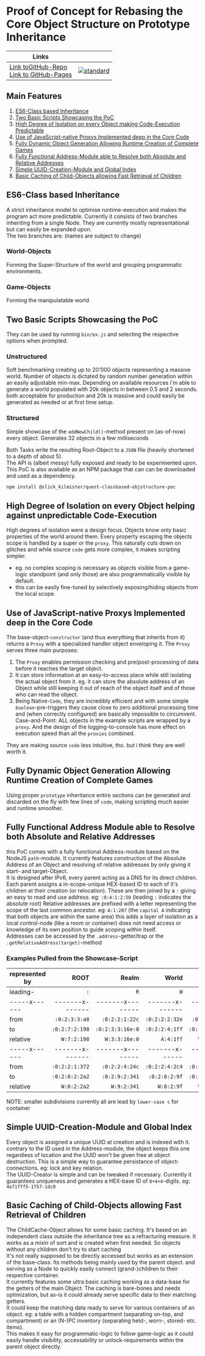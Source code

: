 # Proof of Concept for Rebasing the Core Object Structure on Prototype Inheritance

| **Links**                                                   |                          |
|-------------------------------------------------------------|--------------------------|
| [Link toGitHub-Repo][repo]<br>[Link to GitHub-Pages][pages] | [![standard]][standardl] |

[standard]:<https://cdn.rawgit.com/standard/standard/master/badge.svg>
[standardl]:<https://github.com/standard/standard>
[pages]:<https://kiliankilmister.github.io/quest-classbased-objectstructure-poc/>
[repo]:<https://github.com/KilianKilmister/quest-classbased-objectstructure-poc>


## Main Features

1. [ES6-Class based Inheritance][1]
2. [Two Basic Scripts Showcasing the PoC][2]
3. [High Degree of Isolation on every Object making Code-Execution Predictable][3]
4. [Use of JavaScript-native Proxys Implemented deep in the Core Code][4]
5. [Fully Dynamic Object Generation Allowing Runtime Creation of Complete Games][5]
6. [Fully Functional Address-Module able to Resolve both Absolute and Relative Addresses][6]
7. [Simple UUID-Creation-Module and Global Index][7]
8. [Basic Caching of Child-Objects allowing Fast Retrieval of Children][8]

[1]:<#es6-class-based-inheritance>
[2]:<#two-basic-scripts-showcasing-the-poc>
[3]:<#High-Degree-of-Isolation-on-every-Object-helping-against-unpredictable-Code-Execution>
[4]:<#use-of-javascript-native-proxys-implemented-deep-in-the-core-code>
[5]:<#fully-dynamic-object-generation-allowing-runtime-creation-of-complete-games>
[6]:<#fully-functional-address-module-able-to-resolve-both-absolute-and-relative-addresses>
[7]:<#simple-uuid-creation-module-and-global-index>
[8]:<#basic-caching-of-child-objects-allowing-fast-retrieval-of-children>


## ES6-Class based Inheritance

A strict inheritance model to optimise runtime-execution and makes the program act
more predictable. Currently it consists of two branches inheriting from a single
Node. They are currently mostly representational but can easily be expanded
upon.  
The two branches are: (names are subject to change)


### World-Objects

Forming the Super-Structure of the world and grouping programmatic environments.


### Game-Objects


Forming the manipulatable world


## Two Basic Scripts Showcasing the PoC

They can be used by running `bin/ex.js` and selecting the respective options when
prompted.


### Unstructured

Soft benchmarking creating up to 20'000 objects representing a massive
world. Number of objects is dictated by random number generation within an
easily adjustable min-max. Depending on available resources i'm able to
generate a world populated with 20k objects in between 0.5 and 2 seconds.
both acceptable for production and 20k is massive and could easily be
generated as needed or at first time setup.


### Structured

Simple showcase of the `addNewChild()`-method present on (as-of-now) every
object. Generates 32 objects in a few milliseconds


Both Tasks write the resulting Root-Object to a `JSON` file (heavily shortened to
a depth of about 5).  
The API is (albeit messy) fully exposed and ready to be experimented upon. This
PoC is also available as an NPM package that can can be downloaded and used as
a dependency.

```sh
npm install @slick_kilmister/quest-classbased-objstructure-poc
```


## High Degree of Isolation on every Object helping against unpredictable Code-Execution

High degrees of isolation were a design focus. Objects know only basic
properties of the world around them. Every property escaping the objects scope
is handled by a super or the `proxy`. This naturally cuts down on glitches and
while source `code` gets more complex, it makes scripting simpler.

- eg. no complex scoping is necessary as objects visible from a game-logic
  standpoint (and only those) are also programmatically visible by default.
- this can be easily fine-tuned by selectively exposing/hiding objects from the
  local scope.


## Use of JavaScript-native Proxys Implemented deep in the Core Code

The base-object-`constructor` (and thus everything that inherits from it)
returns a `Proxy` with a specialized handler object enveloping it.
The `Proxy` serves three main purposes:

1. The `Proxy` enables permission checking and pre/post-processing of data before it reaches
   the target object.
2. It can store information at an easy-to-access place while still isolating the
   actual object from it. eg. it can store the absolute address of an Object
   while still keeping it out of reach of the object itself and of those who can
   read the object.
3. Being Native-`Code`, they are incredibly efficient and with some simple
   `boolean`-pre-triggers they cause close to zero additional processing time and
   (when correctly configured) are basically impossible to circumvent.  
   Case-and-Point: ALL objects in the example scripts are wrapped by a
   `proxy`.
   And the design of the logging-to-console has more effect on execution speed than all
   the `proxies` combined.

They are making source `code` less intuitive, tho. but i think they are well worth
it.


## Fully Dynamic Object Generation Allowing Runtime Creation of Complete Games

Using proper `prototype` inheritance entire sections can be generated and
discarded on the fly with few lines of `code`, making scripting much easier and
runtime smoother.


## Fully Functional Address Module able to Resolve both Absolute and Relative Addresses

this PoC comes with a fully functional Address-module based on the NodeJS
`path`-module. It currently features construction of the Absolute Address of an
Object and resolving of relative addresses by only giving it start- and
target-Object.  
It is designed after IPv6, every parent acting as a DNS for its direct children.
Each parent assigns a in-scope-unique HEX-based ID to each of it's children at their
creation (or relocation). These are then joined by a `:` giving an easy to read
and use address. eg: `:0:4:1:2:50` (leading `:` indicates the absolute root)
Relative addresses are prefixed with a letter representing the scope of the last
common ancestor. eg: `A:1:207` (the `capital A` indicating that both objects are
within the same area) this adds a layer of isolation as a local control-node
(like a room or container) does not need access or knowledge of its own
position to guide scoping within itself.  
Addresses can be accessed by the `.address`-getter/trap or
the `.getRelativeAddress(target)`-method


### Examples Pulled from the Showcase-Script

| represented by |            ROOT |            Realm |           World |           Area |           room |
|----------------|----------------:|-----------------:|----------------:|---------------:|---------------:|
| leading-       |             `:` |              `R` |             `W` |            `A` |            `r` |
| -----x------   | -------x------- | -------x-------- | -------x------- | -------x------ | -------x------ |
| from           |   `:0:2:3:3:a8` |   `:0:2:2:1:22c` |  `:0:2:2:2:32e` |  `:0:2:2:4:52` | `:0:2:7:1:1d0` |
| to             |  `:0:2:7:2:198` | `:0:2:3:3:16e:0` |  `:0:2:2:4:1ff` | `:0:2:9:1:362` | `:0:2:a:2:335` |
| relative       |     `W:7:2:198` |  ` W:3:3:16e:0 ` |       `A:4:1ff` |    `W:9:1:362` |    `W:a:2:335` |
| -----x------   | -------x------- | -------x-------- |  -------x------ | -------x------ | -------x------ |
| from           |  `:0:2:2:1:372` |   `:0:2:2:4:24c` |  `:0:2:2:4:2c4` | `:0:2:2:3:114` | `:0:2:2:3:1bb` |
| to             |  `:0:2:8:2:2a2` |   `:0:2:9:2:341` |   `:0:2:8:2:9f` | `:0:2:a:1:36f` |  `:0:2:8:2:fb` |
| relative       |     `W:8:2:2a2` |      `W:9:2:341` |      `W:8:2:9f` |    `W:a:1:36f` |     `W:8:2:fb` |

NOTE: smaller subdivisions currently all are lead by `lower-case c` for container


## Simple UUID-Creation-Module and Global Index

Every object is assigned a unique UUID at creation and is indexed with it.
contrary to the ID used in the Address-module, the object keeps this one
regardless of location and the UUID won't be given free at object destruction.
This is a simple way to guarantee persistance of object-connections. eg: lock
and key relation.  
The UUID-Creator is simple and can be tweaked if necessary. Currently it
guarantees uniqueness and generates a HEX-base ID of `8+4+4`-digits.
eg: `4e71fff5-1757-1dc0`


## Basic Caching of Child-Objects allowing Fast Retrieval of Children

The ChildCache-Object allows for some basic caching. It's based on an
independent class outside the inheritance tree as a refracturing measure.
It works as a mixin of sort and is created when first needed. So objects without
any children don't try to start caching  
It's not really supposed to be directly accessed but works as an extension of
the base-class. Its methods being mainly used by the parent object. and serving
as a Node to quickly easily connect (grand-)children to their respective
container.  
It currently features some ultra basic caching working as a data-base for the
getters of the main Object. The caching is bare-bones and needs optimization,
but as-is it could already serve specific data to their matching getters.  
It could keep the matching data ready to serve for various containers of an
object. eg: a table with a hidden compartment (separating on-top, and
compartment) or an (N-)PC inventory (separating held-, worn-, stored- etc. items).  
This makes it easy for programmatic-logic to follow game-logic as it could
easily handle visibility, accessability or unlock-requirements within the parent object directly.
